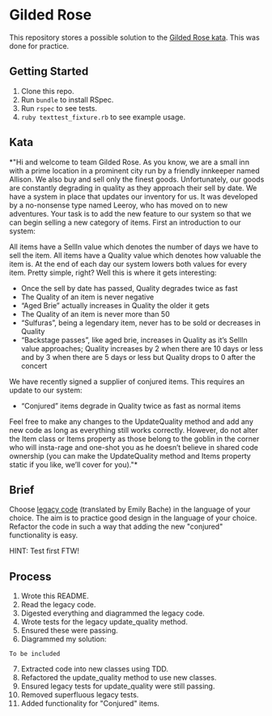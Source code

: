 # Gilded Rose

This repository stores a possible solution to the [Gilded Rose kata](https://github.com/emilybache/GildedRose-Refactoring-Kata). This was done for practice.

## Getting Started

1. Clone this repo.
2. Run `bundle` to install RSpec.
3. Run `rspec` to see tests.
4. `ruby texttest_fixture.rb` to see example usage.

## Kata

*"Hi and welcome to team Gilded Rose. As you know, we are a small inn with a prime location in a prominent city run by a friendly innkeeper named Allison. We also buy and sell only the finest goods. Unfortunately, our goods are constantly degrading in quality as they approach their sell by date. We have a system in place that updates our inventory for us. It was developed by a no-nonsense type named Leeroy, who has moved on to new adventures. Your task is to add the new feature to our system so that we can begin selling a new category of items. First an introduction to our system:

All items have a SellIn value which denotes the number of days we have to sell the item. All items have a Quality value which denotes how valuable the item is. At the end of each day our system lowers both values for every item. Pretty simple, right? Well this is where it gets interesting:

- Once the sell by date has passed, Quality degrades twice as fast
- The Quality of an item is never negative
- “Aged Brie” actually increases in Quality the older it gets
- The Quality of an item is never more than 50
- “Sulfuras”, being a legendary item, never has to be sold or decreases in Quality
- “Backstage passes”, like aged brie, increases in Quality as it’s SellIn value approaches; Quality increases by 2 when there are 10 days or less and by 3 when there are 5 days or less but Quality drops to 0 after the concert

We have recently signed a supplier of conjured items. This requires an update to our system:

* “Conjured” items degrade in Quality twice as fast as normal items

Feel free to make any changes to the UpdateQuality method and add any new code as long as everything still works correctly. However, do not alter the Item class or Items property as those belong to the goblin in the corner who will insta-rage and one-shot you as he doesn’t believe in shared code ownership (you can make the UpdateQuality method and Items property static if you like, we’ll cover for you)."*

## Brief

Choose [legacy code](https://github.com/emilybache/GildedRose-Refactoring-Kata) (translated by Emily Bache) in the language of your choice. The aim is to practice good design in the language of your choice. Refactor the code in such a way that adding the new "conjured" functionality is easy.

HINT: Test first FTW!

## Process

1. Wrote this README.
2. Read the legacy code.
3. Digested everything and diagrammed the legacy code.
4. Wrote tests for the legacy update_quality method.
5. Ensured these were passing.
6. Diagrammed my solution:

```To be included```

7. Extracted code into new classes using TDD.
8. Refactored the update_quality method to use new classes.
9. Ensured legacy tests for update_quality were still passing.
10. Removed superfluous legacy tests.
11. Added functionality for "Conjured" items.
